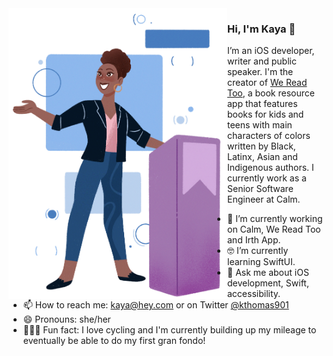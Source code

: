 <img align="left" src="kaya_illustration.PNG" alt="Illustration of Kaya speaking at a conference with coding bubbles in background" width=350px height=465px/>

### Hi, I'm Kaya 👋

I’m an iOS developer, writer and public speaker. I'm the creator of [We Read Too](wereadtoo.com), a book resource app that features books for kids and teens with main characters of colors written by Black, Latinx, Asian and Indigenous authors. I currently work as a Senior Software Engineer at Calm. 

- 📱  I’m currently working on Calm, We Read Too and Irth App.
- 🤓 I’m currently learning SwiftUI.
- 💬  Ask me about iOS development, Swift, accessibility.
- 📫  How to reach me: kaya@hey.com or on Twitter [@kthomas901](twitter.com/kthomas901)
- 😄  Pronouns: she/her
- 🚴🏽‍♀️  Fun fact: I love cycling and I'm currently building up my mileage to eventually be able to do my first gran fondo!
